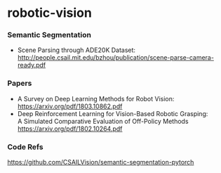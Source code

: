# robotic-vision

### Semantic Segmentation
* Scene Parsing through ADE20K Dataset: <br>
http://people.csail.mit.edu/bzhou/publication/scene-parse-camera-ready.pdf


### Papers
* A Survey on Deep Learning Methods for Robot Vision: <br>
https://arxiv.org/pdf/1803.10862.pdf
* Deep  Reinforcement  Learning  for  Vision-Based  Robotic  Grasping: <br>
A  Simulated  Comparative  Evaluation  of  Off-Policy  Methods <br>
https://arxiv.org/pdf/1802.10264.pdf

### Code Refs
https://github.com/CSAILVision/semantic-segmentation-pytorch
